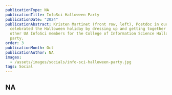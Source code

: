 ```yaml
---
publicationType: NA
publicationTitle: InfoSci Halloween Party
publicationDate: "2024"
publicationAbstract: Kristen Martinet (front row, left), Postdoc in our lab
  celebrated the Halloween holiday by dressing up and getting together with
  other UA InfoSci members for the College of Information Science Halloween
  party.
order: 3
publicationMonth: Oct
publicationAuthor: NA
images:
  - /assets/images/socials/info-sci-halloween-party.jpg
tags: Social
---
```


NA
---
